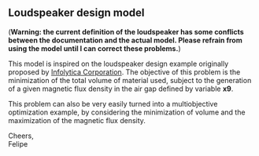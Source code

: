 ## Loudspeaker design model

(**Warning: the current definition of the loudspeaker has some conflicts between the documentation and the actual model. Please refrain from using the model until I can correct these problems.**)


This model is inspired on the loudspeaker design example originally proposed by [Infolytica Corporation](http://www.infolytica.com/en/applications/ex0086/). 
The objective of this problem is the minimization of the total volume of material used, subject to the generation of a given 
magnetic flux density in the air gap defined by variable **x9**. 

This problem can also be very easily turned into a multiobjective optimization example, by considering the minimization of 
volume and the maximization of the magnetic flux density.

Cheers,  
Felipe

